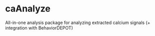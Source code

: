 # caAnalyze
All-in-one analysis package for analyzing extracted calcium signals (+ integration with BehaviorDEPOT)
